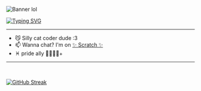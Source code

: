 ![Banner lol](https://github.com/user-attachments/assets/1726abd1-1c2a-4613-871c-11732cc2ad2b)


[![Typing SVG](https://readme-typing-svg.demolab.com?font=Lato&size=26&duration=3000&pause=1000&color=6473F7&width=435&lines=Hi%2C+I'm+O9Creeps!;I+code+using+PenguinMod+and+GitHub.;Look+out+for+my+next+game%3A;Wawa+Simulator+3D;Next+stop%3A+PenguinMod+Home;Thank+you+for+riding+Metro+%23+47)](https://scratch.mit.edu/users/O9CreeperBoi/)


--------
- 😼 Silly cat coder dude :3
- 📫 Wanna chat? I'm on <a href="https://scratch.mit.edu/users/O9CreeperBoi/">✨ Scratch ✨</a>
- ♓ pride ally 🏳‍🌈🏳‍⚧+
--------
<br>

[![GitHub Streak](https://streak-stats.demolab.com?user=O9Creeps&theme=black-ice&hide_border=true&card_width=800)](https://git.io/streak-stats)
